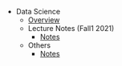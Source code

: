 - Data Science
  - [Overview](basics/overview.md)
  - Lecture Notes (Fall1 2021)
    - [Notes](notes/questions.md)
  - Others
    - [Notes](notes/MLnotes.md)

